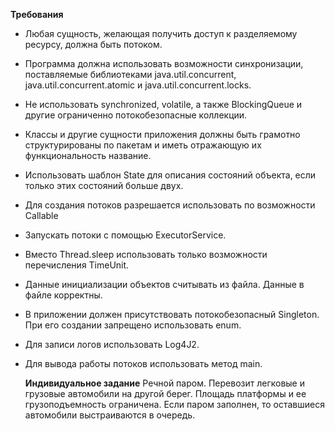 **Требования**

* Любая сущность, желающая получить доступ к разделяемому ресурсу, должна быть
потоком.
* Программа должна использовать возможности синхронизации, поставляемые
библиотеками java.util.concurrent, java.util.concurrent.atomic и
java.util.concurrent.locks.
* Не использовать synchronized, volatile, а также BlockingQueue и другие ограниченно
потокобезопасные коллекции.
* Классы и другие сущности приложения должны быть грамотно структурированы по пакетам
и иметь отражающую их функциональность название.
* Использовать шаблон State для описания состояний объекта, если только этих состояний
больше двух.
* Для создания потоков разрешается использовать по возможности Callable
* Запускать потоки с помощью ExecutorService.
* Вместо Thread.sleep использовать только возможности перечисления TimeUnit.
* Данные инициализации объектов считывать из файла. Данные в файле корректны.
* В приложении должен присутствовать потокобезопасный Singleton. При его создании
запрещено использовать enum.
* Для записи логов использовать Log4J2.
* Для вывода работы потоков использовать метод main.

  

  **Индивидуальное задание**
  Речной паром. Перевозит легковые и грузовые автомобили на другой берег. Площадь
  платформы и ее грузоподъемность ограничена. Если паром заполнен, то оставшиеся
  автомобили выстраиваются в очередь.


